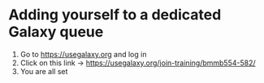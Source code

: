 # Adding yourself to a dedicated Galaxy queue

1. Go to https://usegalaxy.org and log in
2. Click on this link -> https://usegalaxy.org/join-training/bmmb554-582/
3. You are all set

   
